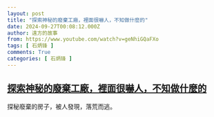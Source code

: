 ```yaml
---
layout: post
title: "探索神秘的廢棄工廠，裡面很嚇人，不知做什麼的"
date: 2024-09-27T00:08:12.000Z
author: 遠方的故事
from: https://www.youtube.com/watch?v=geNhiGQaFXo
tags: [ 石炳锋 ]
comments: True
categories: [ 石炳锋 ]
---
```

<!--1727395692000-->
[探索神秘的廢棄工廠，裡面很嚇人，不知做什麼的](https://www.youtube.com/watch?v=geNhiGQaFXo)
------

<div>
探秘廢棄的房子，被人發現，落荒而逃。
</div>
